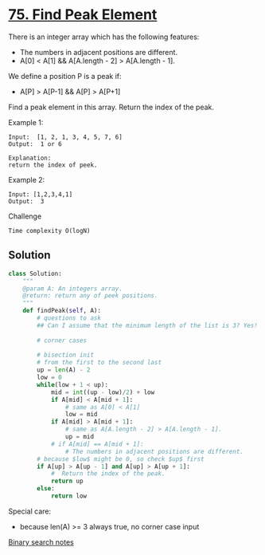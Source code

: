 # [75. Find Peak Element](https://www.lintcode.com/problem/find-peak-element/description)
There is an integer array which has the following features:
- The numbers in adjacent positions are different.
- A[0] < A[1] && A[A.length - 2] > A[A.length - 1].

We define a position P is a peak if:
- A[P] > A[P-1] && A[P] > A[P+1]

Find a peak element in this array. Return the index of the peak.

Example 1:
```
Input:  [1, 2, 1, 3, 4, 5, 7, 6]
Output:  1 or 6

Explanation:
return the index of peek.
```

Example 2:
```
Input: [1,2,3,4,1]
Output:  3
```
Challenge
```
Time complexity O(logN)
```
## Solution
```python
class Solution:
    """
    @param A: An integers array.
    @return: return any of peek positions.
    """
    def findPeak(self, A):
        # questions to ask
        ## Can I assume that the minimum length of the list is 3? Yes!
        
        # corner cases
        
        # bisection init
        # from the first to the second last
        up = len(A) - 2
        low = 0
        while(low + 1 < up):
            mid = int((up - low)/2) + low
            if A[mid] < A[mid + 1]:
                # same as A[0] < A[1]
                low = mid
            if A[mid] > A[mid + 1]:
                # same as A[A.length - 2] > A[A.length - 1].
                up = mid
            # if A[mid] == A[mid + 1]:
                # The numbers in adjacent positions are different.
        # because $low$ might be 0, so check $up$ first
        if A[up] > A[up - 1] and A[up] > A[up + 1]:
            #  Return the index of the peak.
            return up
        else:
            return low
```
Special care:
- because len(A) >= 3 always true, no corner case input

[Binary search notes](readme.md#Binary-search)